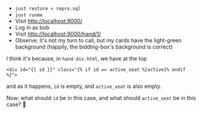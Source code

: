 - `just restore < repro.sql`
- `just runme`
- Visit <http://localhost:9000/>
- Log in as bob
- Visit <http://localhost:9000/hand/1/>
- Observe: it's not my turn to call, but my cards have the light-green background
  (happily, the bidding-box's background is correct)

I think it's because, in `hand-div.html`, we have at the top

    <div id="{{ id }}" class="{% if id == active_seat %}active{% endif %}">

and as it happens, `id` is empty, and `active_seat` is also empty.

Now: what should `id` be in this case, and what should `active_seat` be in this case? 🤔
